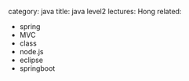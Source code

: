 category: java
title: java level2
lectures: Hong
related:

- spring
- MVC
- class
- node.js
- eclipse
- springboot
